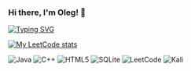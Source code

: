### Hi there, I'm Oleg! 👋
[![Typing SVG](https://readme-typing-svg.herokuapp.com?font=Fira+Code&pause=1000&width=435&lines=Computer+Science+student+from+Vrn)](https://git.io/typing-svg)

[![My LeetCode stats](https://leetcode-stats-six.vercel.app/api?username=shimorinka)](https://github.com/KnlnKS/leetcode-stats)

![Java](https://img.shields.io/badge/java-%23ED8B00.svg?style=for-the-badge&logo=openjdk&logoColor=white)
![C++](https://img.shields.io/badge/c++-%2300599C.svg?style=for-the-badge&logo=c%2B%2B&logoColor=white)
![HTML5](https://img.shields.io/badge/html5-%23E34F26.svg?style=for-the-badge&logo=html5&logoColor=white)
![SQLite](https://img.shields.io/badge/sqlite-%2307405e.svg?style=for-the-badge&logo=sqlite&logoColor=white)
![LeetCode](https://img.shields.io/badge/LeetCode-000000?style=for-the-badge&logo=LeetCode&logoColor=#d16c06)
![Kali](https://img.shields.io/badge/Kali-268BEE?style=for-the-badge&logo=kalilinux&logoColor=white)

